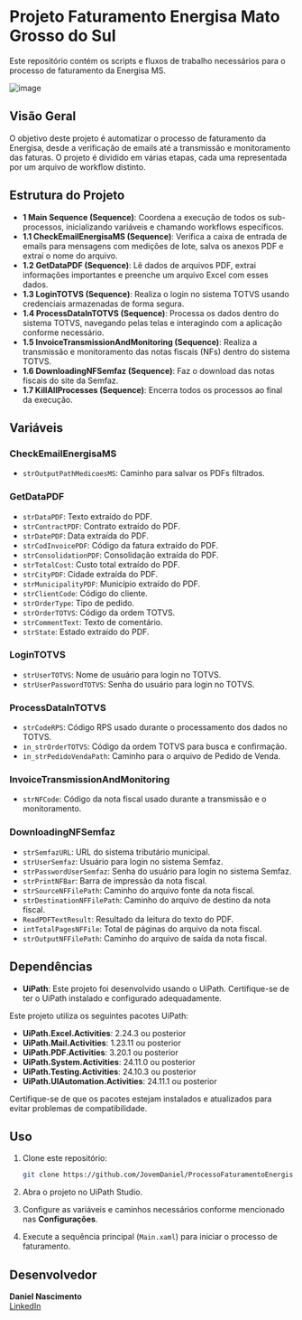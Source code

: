 # Projeto Faturamento Energisa Mato Grosso do Sul

Este repositório contém os scripts e fluxos de trabalho necessários para o processo de faturamento da Energisa MS.

![image](https://github.com/user-attachments/assets/3136039c-3393-40de-a81e-395776c1b451)

## Visão Geral

O objetivo deste projeto é automatizar o processo de faturamento da Energisa, desde a verificação de emails até a transmissão e monitoramento das faturas. O projeto é dividido em várias etapas, cada uma representada por um arquivo de workflow distinto.

## Estrutura do Projeto

- **1 Main Sequence (Sequence)**: Coordena a execução de todos os sub-processos, inicializando variáveis e chamando workflows específicos.
- **1.1 CheckEmailEnergisaMS (Sequence)**: Verifica a caixa de entrada de emails para mensagens com medições de lote, salva os anexos PDF e extrai o nome do arquivo.
- **1.2 GetDataPDF (Sequence)**: Lê dados de arquivos PDF, extrai informações importantes e preenche um arquivo Excel com esses dados.
- **1.3 LoginTOTVS (Sequence)**: Realiza o login no sistema TOTVS usando credenciais armazenadas de forma segura.
- **1.4 ProcessDataInTOTVS (Sequence)**: Processa os dados dentro do sistema TOTVS, navegando pelas telas e interagindo com a aplicação conforme necessário.
- **1.5 InvoiceTransmissionAndMonitoring (Sequence)**: Realiza a transmissão e monitoramento das notas fiscais (NFs) dentro do sistema TOTVS.
- **1.6 DownloadingNFSemfaz (Sequence)**: Faz o download das notas fiscais do site da Semfaz.
- **1.7 KillAllProcesses (Sequence)**: Encerra todos os processos ao final da execução.

## Variáveis

### CheckEmailEnergisaMS
- `strOutputPathMedicoesMS`: Caminho para salvar os PDFs filtrados.

### GetDataPDF
- `strDataPDF`: Texto extraído do PDF.
- `strContractPDF`: Contrato extraído do PDF.
- `strDatePDF`: Data extraída do PDF.
- `strCodInvoicePDF`: Código da fatura extraído do PDF.
- `strConsolidationPDF`: Consolidação extraída do PDF.
- `strTotalCost`: Custo total extraído do PDF.
- `strCityPDF`: Cidade extraída do PDF.
- `strMunicipalityPDF`: Município extraído do PDF.
- `strClientCode`: Código do cliente.
- `strOrderType`: Tipo de pedido.
- `strOrderTOTVS`: Código da ordem TOTVS.
- `strCommentText`: Texto de comentário.
- `strState`: Estado extraído do PDF.

### LoginTOTVS
- `strUserTOTVS`: Nome de usuário para login no TOTVS.
- `strUserPasswordTOTVS`: Senha do usuário para login no TOTVS.

### ProcessDataInTOTVS
- `strCodeRPS`: Código RPS usado durante o processamento dos dados no TOTVS.
- `in_strOrderTOTVS`: Código da ordem TOTVS para busca e confirmação.
- `in_strPedidoVendaPath`: Caminho para o arquivo de Pedido de Venda.

### InvoiceTransmissionAndMonitoring
- `strNFCode`: Código da nota fiscal usado durante a transmissão e o monitoramento.

### DownloadingNFSemfaz
- `strSemfazURL`: URL do sistema tributário municipal.
- `strUserSemfaz`: Usuário para login no sistema Semfaz.
- `strPasswordUserSemfaz`: Senha do usuário para login no sistema Semfaz.
- `strPrintNFBar`: Barra de impressão da nota fiscal.
- `strSourceNFFilePath`: Caminho do arquivo fonte da nota fiscal.
- `strDestinationNFFilePath`: Caminho do arquivo de destino da nota fiscal.
- `ReadPDFTextResult`: Resultado da leitura do texto do PDF.
- `intTotalPagesNFFile`: Total de páginas do arquivo da nota fiscal.
- `strOutputNFFilePath`: Caminho do arquivo de saída da nota fiscal.

## Dependências

- **UiPath**: Este projeto foi desenvolvido usando o UiPath. Certifique-se de ter o UiPath instalado e configurado adequadamente.
  
Este projeto utiliza os seguintes pacotes UiPath:

- **UiPath.Excel.Activities**: 2.24.3 ou posterior
- **UiPath.Mail.Activities**: 1.23.11 ou posterior
- **UiPath.PDF.Activities**: 3.20.1 ou posterior
- **UiPath.System.Activities**: 24.11.0 ou posterior
- **UiPath.Testing.Activities**: 24.10.3 ou posterior
- **UiPath.UIAutomation.Activities**: 24.11.1 ou posterior

Certifique-se de que os pacotes estejam instalados e atualizados para evitar problemas de compatibilidade.

## Uso

1. Clone este repositório:
    ```bash
    git clone https://github.com/JovemDaniel/ProcessoFaturamentoEnergisa_MS
    ```

2. Abra o projeto no UiPath Studio.

3. Configure as variáveis e caminhos necessários conforme mencionado nas **Configurações**.

4. Execute a sequência principal (`Main.xaml`) para iniciar o processo de faturamento.

## Desenvolvedor

**Daniel Nascimento**  
[LinkedIn](https://www.linkedin.com/in/danieloliveirain/)
